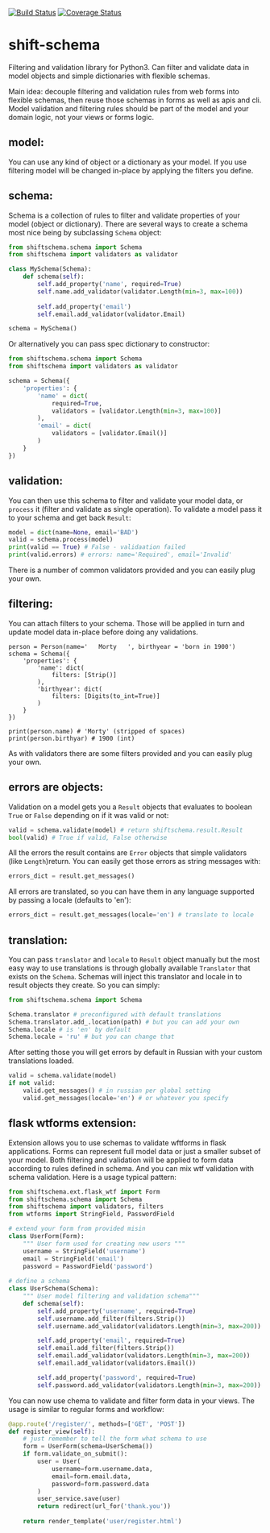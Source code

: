 [![Build Status](https://api.travis-ci.org/projectshift/shift-schema.svg)](https://travis-ci.org/projectshift/shift-schema)
[![Coverage Status](https://coveralls.io/repos/projectshift/shift-schema/badge.svg)](https://coveralls.io/r/projectshift/shift-schema)
# shift-schema


Filtering and validation library for Python3. Can filter and validate data in 
model objects and simple dictionaries with flexible schemas. 

Main idea: decouple filtering and validation rules from web forms into
flexible schemas, then reuse those schemas in forms as well as apis and cli. Model validation and filtering rules should be part of the model and your domain logic, not your views or forms logic.

## model:

You can use any kind of object or a dictionary as your model.
If you use filtering model will be changed in-place by applying 
the filters you define. 

## schema:


Schema is a collection of rules to filter and validate properties of your
model (object or dictionary). There are several ways to create a schema
most nice being by subclassing `Schema` object:


```python
from shiftschema.schema import Schema
from shiftschema import validators as validator

class MySchema(Schema):
    def schema(self):
        self.add_property('name', required=True)
        self.name.add_validator(validator.Length(min=3, max=100))
        
        self.add_property('email')
        self.email.add_validator(validator.Email)

schema = MySchema()
```

Or alternatively you can pass spec dictionary to constructor:

```python
from shiftschema.schema import Schema
from shiftschema import validators as validator

schema = Schema({
    'properties': {
        'name' = dict(
            required=True,
            validators = [validator.Length(min=3, max=100)]
        ),
        'email' = dict(
            validators = [validator.Email()]
        )    
    }
})
```




## validation:

You can then use this schema to filter and validate your model data, or `process` it (filter and validate as single operation).
To validate a model pass it to your schema and get back `Result`:

```python
model = dict(name=None, email='BAD')
valid = schema.process(model)
print(valid == True) # False - validaation failed
print(valid.errors) # errors: name='Required', email='Invalid'
```

There is a number of common validators provided and you can easily plug your own.

## filtering:

You can attach filters to your schema. Those will be applied in turn and update model data in-place before doing any validations.

```
person = Person(name='   Morty   ', birthyear = 'born in 1900')
schema = Schema({
    'properties': {
        'name': dict(
            filters: [Strip()]
        ),
        'birthyear': dict(
            filters: [Digits(to_int=True)]
        )
    }
})

print(person.name) # 'Morty' (stripped of spaces)
print(person.birthyar) # 1900 (int)
```

As with validators there are some filters provided and you can easily plug your own.

## errors are objects:

Validation on a model gets you a `Result` objects that evaluates to boolean
`True` or `False` depending on if it was valid or not:

```python
valid = schema.validate(model) # return shiftschema.result.Result
bool(valid) # True if valid, False otherwise
```

All the errors the result contains are `Error` objects that 
simple validators (like `Length`)return. You can easily get those errors as string 
messages with:

```python
errors_dict = result.get_messages()
```

All errors are translated, so you can have them in any language supported
by passing a locale (defaults to 'en'):

```python
errors_dict = result.get_messages(locale='en') # translate to locale
```

## translation:

You can pass `translator` and `locale` to `Result` object manually but
the most easy way to use translations is through globally available
`Translator` that exists on the `Schema`. Schemas will inject this translator
and locale in to result objects they create. So you can simply:

```python
from shiftschema.schema import Schema

Schema.translator # preconfigured with default translations
Schema.translator.add_.location(path) # but you can add your own
Schema.locale # is 'en' by default
Schema.locale = 'ru' # but you can change that
```

After setting those you will get errors by default in Russian with
your custom translations loaded.

```python
valid = schema.validate(model)
if not valid:
    valid.get_messages() # in russian per global setting
    valid.get_messages(locale='en') # or whatever you specify
```

## flask wtforms extension:

Extension allows you to use schemas to validate wftforms in flask applications. Forms can represent full model data or just a smaller subset of your model. Both filtering and validation will be applied to form data according to rules defined in schema.
And you can mix wtf validation with schema validation. Here is a usage typical pattern:

```python
from shiftschema.ext.flask_wtf import Form
from shiftschema.schema import Schema
from shiftschema import validators, filters
from wtforms import StringField, PasswordField

# extend your form from provided misin
class UserForm(Form):
    """ User form used for creating new users """
    username = StringField('username')
    email = StringField('email')
    password = PasswordField('password')
    
# define a schema
class UserSchema(Schema):
    """ User model filtering and validation schema"""
    def schema(self):
        self.add_property('username', required=True)
        self.username.add_filter(filters.Strip())
        self.username.add_validator(validators.Length(min=3, max=200))

        self.add_property('email', required=True)
        self.email.add_filter(filters.Strip())
        self.email.add_validator(validators.Length(min=3, max=200))
        self.email.add_validator(validators.Email())

        self.add_property('password', required=True)
        self.password.add_validator(validators.Length(min=3, max=200))		
```

You can now use chema to validate and filter form data in your views. The usage is similar to regular forms and workflow:

```python
@app.route('/register/', methods=['GET', 'POST'])
def register_view(self):
    # just remember to tell the form what schema to use
    form = UserForm(schema=UserSchema())
    if form.validate_on_submit():
        user = User(
            username=form.username.data, 
            email=form.email.data, 
            password=form.password.data
        )
        user_service.save(user)
        return redirect(url_for('thank.you'))
        
    return render_template('user/register.html')
```








